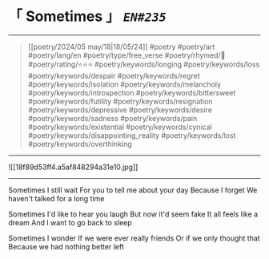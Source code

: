 # &#12300; Sometimes &#12301; *`EN#235`*

---

> [[poetry/2024/05 may/18|18/05/24]]
> #poetry 
> #poetry/art 
> #poetry/lang/en 
> #poetry/type/free_verse 
> #poetry/rhymed/🔴 
> #poetry/rating/⭐⭐⭐ 
> #poetry/keywords/longing #poetry/keywords/loss #poetry/keywords/despair #poetry/keywords/regret #poetry/keywords/isolation #poetry/keywords/melancholy #poetry/keywords/introspection #poetry/keywords/bittersweet #poetry/keywords/futility #poetry/keywords/resignation #poetry/keywords/depressive #poetry/keywords/desire #poetry/keywords/sadness #poetry/keywords/pain #poetry/keywords/existential #poetry/keywords/cynical #poetry/keywords/disappointing_reality #poetry/keywords/lost #poetry/keywords/overthinking 

---

![[18f89d53ff4.a5af848294a31e10.jpg]]

---

Sometimes I still wait
For you to tell me about your day
Because I forget 
We haven't talked for a long time

Sometimes I'd like to hear you laugh
But now it'd seem fake
It all feels like a dream
And I want to go back to sleep

Sometimes I wonder
If we were ever really friends
Or if we only thought that 
Because we had nothing better left